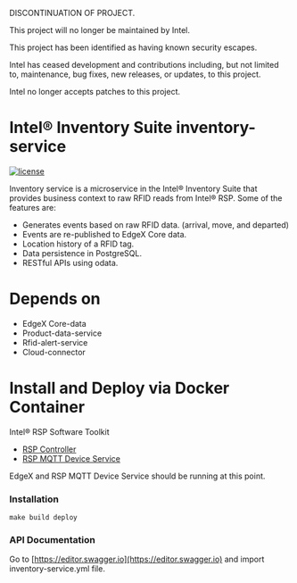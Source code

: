DISCONTINUATION OF PROJECT. 

This project will no longer be maintained by Intel.

This project has been identified as having known security escapes.

Intel has ceased development and contributions including, but not limited to, maintenance, bug fixes, new releases, or updates, to this project.  

Intel no longer accepts patches to this project.
# Intel® Inventory Suite inventory-service
[![license](https://img.shields.io/badge/license-Apache%20v2.0-blue.svg)](LICENSE)

Inventory service is a microservice in the Intel® Inventory Suite that provides business context to raw RFID reads from Intel® RSP.
Some of the features are:
- Generates events based on raw RFID data. (arrival, move, and departed)
- Events are re-published to EdgeX Core data.
- Location history of a RFID tag.
- Data persistence in PostgreSQL.
- RESTful APIs using odata. 

# Depends on

- EdgeX Core-data
- Product-data-service 
- Rfid-alert-service
- Cloud-connector 

# Install and Deploy via Docker Container #

Intel® RSP Software Toolkit 

- [RSP Controller](https://github.com/intel/rsp-sw-toolkit-gw)
- [RSP MQTT Device Service](https://github.com/intel/rsp-sw-toolkit-im-suite-mqtt-device-service)

EdgeX and RSP MQTT Device Service should be running at this point.

### Installation ###

```
make build deploy
```

### API Documentation ###

Go to [https://editor.swagger.io](https://editor.swagger.io) and import inventory-service.yml file.
